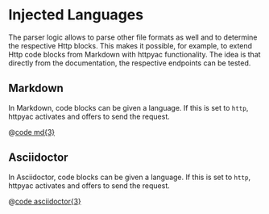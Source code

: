 
# Injected Languages

The parser logic allows to parse other file formats as well and to determine the respective Http blocks. This makes it possible, for example, to extend Http code blocks from Markdown with httpyac functionality. The idea is that directly from the documentation, the respective endpoints can be tested.

## Markdown

In Markdown, code blocks can be given a language. If this is set to `http`, httpyac activates and offers to send the request.

@[code md{3}](../../examples/injection/markdown.md)


## Asciidoctor

In Asciidoctor, code blocks can be given a language. If this is set to `http`, httpyac activates and offers to send the request.

@[code asciidoctor{3}](../../examples/injection/asciidoctor.adoc)
